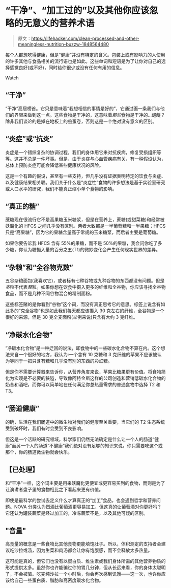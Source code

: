 # “干净”、“加工过的”以及其他你应该忽略的无意义的营养术语

> 原文：<https://lifehacker.com/clean-processed-and-other-meaningless-nutrition-buzzw-1848564480>

每个人都想吃得健康，但是“健康”并没有特定的含义。包装上或有影响力的人使用的许多其他与食品相关的流行语也是如此。这些单词和短语是为了让你对自己的选择感觉良好(或不好)，同时给你很少或没有任何有用的信息。

Watch

## “干净”

“干净”高居榜首。它只是意味着“我想相信的事情是好的”，它通过画一条我们与他们的界限来做到这一点。这些食物是干净的，这意味着*那些*食物是干净的...龌龊？除非我们谈论的是掉在地板上的煎蛋卷，否则这是一个绝对没有意义的区别。

## “炎症”或“抗炎”

炎症是一个错综复杂的协调过程，我们的身体用它来对抗疾病，修复受损组织等等。这并不总是一件坏事。但是，由于炎症与心血管疾病有关，有一种假设认为，总体上预防炎症可能会降低某些健康状况的风险。

这是一个有趣的假设，甚至有一些支持，但几乎没有证据表明特定的饮食与炎症、以及健康结果相关联。我们关于什么是“炎症性”食物的许多想法是基于实验室研究或人口水平的研究，我们不能真正缩小单个食物的影响。

## “真正的糖”

蔗糖现在很流行它不是高果糖玉米糖浆，但是在营养上，蔗糖(或甜菜糖)和经常被妖魔化的 HFCS 之间几乎没有区别。两者大致都是一半葡萄糖和一半果糖；HFCS 只是“高果糖”，因为它的果糖含量高于常规的玉米糖浆，而后者主要是葡萄糖。

如果你要告诉我 HFCS 含有 55%的果糖，而不是 50%的果糖，我会问你吃了多少糖，你认为糖摄入量的百分之五(T1)的微妙变化会产生任何现实世界的差异。

## “杂粮”和“全谷物克数”

五谷杂粮面包(我喜欢它)，或者标有七种谷物或九种谷物的东西都没有问题。但是*多*粒不代表*整*粒。如果你想在饮食中摄入更多的纤维和全谷物，你应该寻找全谷物食品，而不是几种不同谷物混合的精制面粉。

这些标签赌的是你看到“谷物”这个词，而没有真正思考它的意思。标签上说含有如此多的“克全谷物”也是如此我们每天都应该摄入 30 克左右的纤维，全谷物是一个很好的来源，但是 30 克全麦面粉(举例来说)只含有大约 3 克纤维。

## “净碳水化合物”

“净碳水化合物”是一种迂回的说法，即食物中的一些碳水化合物不算在内。这个想法来自一个很好的地方，我认为:一个含有 10 克糖和 3 克纤维的苹果不应该被认为等同于一把只含有糖和几乎没有别的东西的彩虹糖。

但是你不需要计算器来告诉你，从营养角度来说，苹果比糖果更有价值。将食物简化为宏观是不必要的狭隘，导致像阿特金斯这样的公司创造和营销低碳水化合物的奶昔和酒吧，而你可以简单地在任何满足你总热量需求的普通食物中选择 T2 和 T3。

## “肠道健康”

的确，生活在我们肠道中的微生物对我们的健康至关重要，当它们的 T2 生态系统受到破坏时，我们有时会受到不良影响。

但这是一个活跃的研究领域，科学家们仍然无法确定是什么让一个人的肠道“健康”而另一个人的肠道“不健康”我们绝对没有足够的知识来说，你只需要吃这个或那个，你的肠道微生物就会快乐。

## **【已处理】**

和“干净”一样，这个词主要是用来妖魔化更便宜或更容易买到的食物，而则是为了让演讲者盘子里的食物相比之下看起来更有价值。

即使是最科学的尝试去定义什么才算真正的“加工”食品，也会遇到哲学和营养问题。NOVA 分类认为烈酒比葡萄酒更容易加工，但这真的让葡萄酒对你更好吗？它还认为罐装蔬菜是经过加工的，冷冻蔬菜不是，以及其他可疑的区别。

## "音量"

高食量的概念是一些食物比其他食物更能填饱肚子。所以，体积测定的支持者会建议吃沙拉或汤，因为生菜和肉汤都会让你有饱腹感，而不会释放太多热量。

这可能是真的，但它们也没有以蛋白质、维生素或我们身体所需的其他营养物质的形式提供太多。虽然你也许能骗过你的胃几分钟，但从长远来看，你的身体太聪明了，不会被骗。吃完纯沙拉一个小时后，你会再次感到饥饿——这一次，也许你应该给自己一些蛋白质、脂肪和高密度碳水化合物。